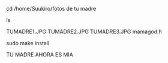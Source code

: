 

cd /home/Suukiro/fotos de tu madre


ls


TUMADRE1.JPG TUMADRE2.JPG TUMADRE3.JPG mamagod.h


sudo make install


TU MADRE AHORA ES MIA
